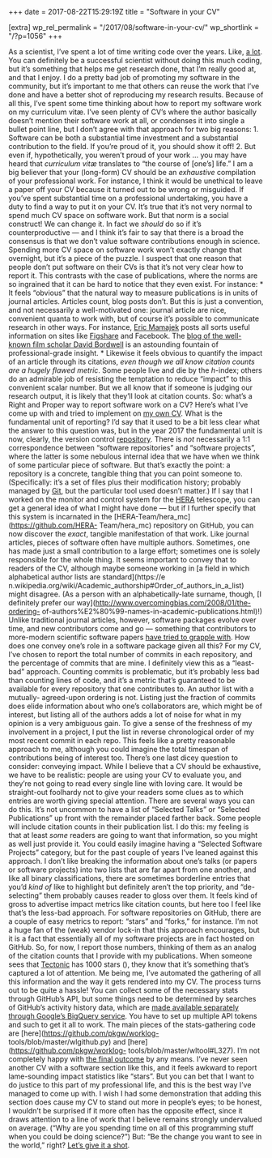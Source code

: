 +++
date = 2017-08-22T15:29:19Z
title = "Software in your CV"

[extra]
wp_rel_permalink = "/2017/08/software-in-your-cv/"
wp_shortlink = "/?p=1056"
+++

As a scientist, I’ve spent a lot of time writing code over the years. Like, [a
lot](https://github.com/pkgw?tab=repositories). You can definitely be a
successful scientist without doing this much coding, but it’s something that
helps me get research done, that I’m really good at, and that I enjoy. I do a
pretty bad job of promoting my software in the community, but it’s important
to me that others can reuse the work that I’ve done and have a better shot of
reproducing my research results.  Because of all this, I’ve spent some time
thinking about how to report my software work on my curriculum vitæ. I’ve seen
plenty of CV’s where the author basically doesn’t mention their software work
at all, or condenses it into single a bullet point line, but I don’t agree
with that approach for two big reasons:  1.  Software can be both a
substantial time investment and a substantial contribution to the field. If
you’re proud of it, you should show it off! 2.  But even if, hypothetically,
you weren’t proud of your work … you may have heard that _curriculum vitæ_
translates to “the course of \[one’s\] life.” I am a big believer that your
(long-form) CV should be an _exhaustive_ compilation of your professional
work. For instance, I think it would be unethical to leave a paper off your CV
because it turned out to be wrong or misguided. If you’ve spent substantial
time on a professional undertaking, you have a duty to find a way to put it on
your CV.  It’s true that it’s not very normal to spend much CV space on
software work. But that norm is a social construct! We can change it. In fact
we _should_ do so if it’s counterproductive — and I think it’s fair to say
that there is a broad the consensus is that we don’t value software
contributions enough in science. Spending more CV space on software work won’t
exactly change that overnight, but it’s a piece of the puzzle.  I suspect that
one reason that people don’t put software on their CVs is that it’s not very
clear how to report it. This contrasts with the case of publications, where
the norms are so ingrained that it can be hard to notice that they even exist.
For instance:  *   It feels “obvious” that the natural way to measure
publications is in units of journal articles. Articles count, blog posts
don’t. But this is just a convention, and not necessarily a well-motivated
one: journal article are nice, convenient quanta to work with, but of course
it’s possible to communicate research in other ways. For instance, [Eric
Mamajek](http://www.pas.rochester.edu/~emamajek/) posts all sorts useful
information on sites like
[Figshare](https://figshare.com/authors/Eric_Mamajek/414430) and Facebook. The
[blog of the well-known film scholar David
Bordwell](http://www.davidbordwell.net/blog/) is an astounding fountain of
professional-grade insight. *   Likewise it feels obvious to quantify the
impact of an article through its citations, _even though we all know citation
counts are a hugely flawed metric_. Some people live and die by the
_h_\-index; others do an admirable job of resisting the temptation to reduce
“impact” to this convenient scalar number. But we all know that if someone is
judging our research output, it is likely that they’ll look at citation
counts.  So: what’s a Right and Proper way to report software work on a CV?
Here’s what I’ve come up with and tried to implement on [my own CV](/cv/).
What is the fundamental unit of reporting? I’d say that it used to be a bit
less clear what the answer to this question was, but in the year 2017 the
fundamental unit is now, clearly, the version control
[repository](https://www.sbf5.com/~cduan/technical/git/git-1.shtml). There is
_not_ necessarily a 1:1 correspondence between “software repositories” and
“software projects”, where the latter is some nebulous internal idea that we
have when we think of some particular piece of software. But that’s exactly
the point: a repository is a concrete, tangible thing that you can point
someone to. (Specifically: it’s a set of files plus their modification
history; probably managed by [Git](https://git-scm.com/), but the particular
tool used doesn’t matter.) If I say that I worked on the monitor and control
system for the [HERA](http://reionization.org/) telescope, you can get a
general idea of what I might have done — but if I further specify that this
system is incarnated in the [HERA-Team/hera\_mc](https://github.com/HERA-
Team/hera_mc) repository on GitHub, you can now discover the _exact_, tangible
manifestation of that work.  Like journal articles, pieces of software often
have multiple authors. Sometimes, one has made just a small contribution to a
large effort; sometimes one is solely responsible for the whole thing. It
seems important to convey that to readers of the CV, although maybe someone
working in [a field in which alphabetical author lists are standard](https://e
n.wikipedia.org/wiki/Academic_authorship#Order_of_authors_in_a_list) might
disagree. (As a person with an alphabetically-late surname, though, [I
definitely prefer our way](http://www.overcomingbias.com/2008/01/the-ordering-
of-authors%E2%80%99-names-in-academic-publications.html)!) Unlike traditional
journal articles, however, software packages evolve over time, and new
contributors come and go — something that contributors to more-modern
scientific software papers [have tried to grapple
with](https://github.com/astropy/astropy-v0.2-paper#rules-for-authorship). How
does one convey one’s role in a software package given all this?  For my CV,
I’ve chosen to report the total number of commits in each repository, and the
percentage of commits that are mine. I definitely view this as a “least-bad”
approach. Counting commits is problematic, but it’s probably less bad than
counting lines of code, and it’s a metric that’s guaranteed to be available
for every repository that one contributes to. An author list with a mutually-
agreed-upon ordering is not. Listing just the fraction of commits does elide
information about who one’s collaborators are, which might be of interest, but
listing all of the authors adds a lot of noise for what in my opinion is a
very ambiguous gain.  To give a sense of the freshness of my involvement in a
project, I put the list in reverse chronological order of my most recent
commit in each repo. This feels like a pretty reasonable approach to me,
although you could imagine the total timespan of contributions being of
interest too.  There’s one last dicey question to consider: conveying impact.
While I believe that a CV should be exhaustive, we have to be realistic:
people are using your CV to evaluate you, and they’re not going to read every
single line with loving care. It would be straight-out foolhardy not to give
your readers some clues as to which entries are worth giving special
attention.  There are several ways you can do this. It’s not uncommon to have
a list of “Selected Talks” or “Selected Publications” up front with the
remainder placed farther back. Some people will include citation counts in
their publication list. I do this: my feeling is that at least _some_ readers
are going to want that information, so you might as well just provide it.  You
could easily imagine having a “Selected Software Projects” category, but for
the past couple of years I’ve leaned against this approach. I don’t like
breaking the information about one’s talks (or papers or software projects)
into two lists that are far apart from one another, and like all binary
classifications, there are sometimes borderline entries that you’d _kind of_
like to highlight but definitely aren’t the top priority, and “de-selecting”
them probably causes reader to gloss over them.  It feels kind of gross to
advertise impact metrics like citation counts, but here too I feel like that’s
the less-bad approach. For software repositories on GitHub, there are a couple
of easy metrics to report: “stars” and “forks,” for instance. I’m not a huge
fan of the (weak) vendor lock-in that this approach encourages, but it is a
fact that essentially all of my software projects are in fact hosted on
GitHub. So, for now, I report those numbers, thinking of them as an analog of
the citation counts that I provide with my publications. When someone sees
that [Tectonic](https://tectonic-typesetting.github.io/) has 1000 stars
(</humblebrag>), they know that it’s something that’s captured a lot of
attention.  Me being me, I’ve automated the gathering of all this information
and the way it gets rendered into my CV. The process turns out to be quite a
hassle! You can collect some of the necessary stats through GitHub’s API, but
some things need to be determined by searches of GitHub’s activity history
data, which are [made available separately through Google’s BigQuery
service](https://cloud.google.com/bigquery/public-data/github). You have to
set up multiple API tokens and such to get it all to work. The main pieces of
the stats-gathering code are [here](https://github.com/pkgw/worklog-
tools/blob/master/wlgithub.py) and [here](https://github.com/pkgw/worklog-
tools/blob/master/wltool#L327).  I’m not completely happy with [the final
outcome](/cv/) by any means. I’ve never seen another CV with a software
section like this, and it feels awkward to report lame-sounding impact
statistics like “stars”. But you can bet that I want to do justice to this
part of my professional life, and this is the best way I’ve managed to come up
with. I wish I had some demonstration that adding this section does cause my
CV to stand out more in people’s eyes; to be honest, I wouldn’t be surprised
if it more often has the opposite effect, since it draws attention to a line
of work that I believe remains strongly undervalued on average. (“Why are you
spending time on all of this programming stuff when you could be doing
science?”) But: “Be the change you want to see in the world,” right? [Let’s
give it a shot](/cv/#software).

